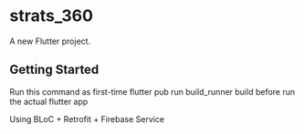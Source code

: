 # strats_360

A new Flutter project.

## Getting Started
Run this command as first-time flutter pub run build_runner build before run the actual flutter app

Using BLoC + Retrofit + Firebase Service
